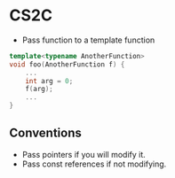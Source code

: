# CS2C

- Pass function to a template function

``` c++
template<typename AnotherFunction>
void foo(AnotherFunction f) {
	...
	int arg = 0;
	f(arg);
	...
}
```

## Conventions
- Pass pointers if you will modify it.
- Pass const references if not modifying.